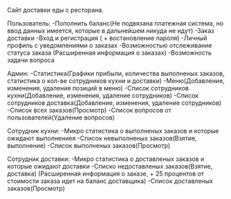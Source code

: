 Сайт доставки еды с ресторана.

Пользователь:
-Пополнить баланс(Не подвязана платежная система, но ввод данных имеется, которые в дальнейшем никуда не идут)
-Заказ доставки
-Вход и регистрация ( + востановление пароля)
-Личный профиль с уведомлениями о заказах
-Возможностью отслеживание статуса заказа (Расширенная информация о заказах)
-Возможность задачи вопроса

Админ:
-Статистика(Графики прибыли, количества выполненых заказов, статистика о кол-ве сотрудников кухни и доставки)
-Меню(Добавление, изменения, удаления позиций в меню)
-Список сотрудников кухни(Добавление, изменения, удаление сотрудников)
-Список сотрудников доставка(Добавление, изменения, удаление сотрудников)
-Список всех заказов(Просмотр)
-Список вопросов от пользователей(Удаление вопросов)

Сотрудник кухни:
-Микро статистика о выполненых заказов и которые ожидают выполнениея
-Список невыполненых заказов(Взятие, выполнение)
-Список выполненых заказов(Просмотр)

Сотрудник доставки:
-Микро статистика о доставленых заказов и которые ожидают доставки
-Списко недоставленых заказов(Взятие, доставка) (Расширенная информация о заказе, + 25 процентов от стоимости заказа идет на баланс доставщика)
-Список доставленых заказов(Просмотр)
